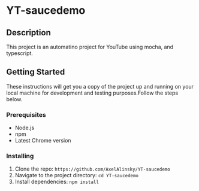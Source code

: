 # YT-saucedemo

## Description

This project is an automatino project for YouTube using mocha, and typescript.

## Getting Started

These instructions will get you a copy of the project up and running on your local machine for development and testing purposes.Follow the steps below.

### Prerequisites

- Node.js
- npm
- Latest Chrome version

### Installing

1. Clone the repo: `https://github.com/AxelAlinsky/YT-saucedemo`
2. Navigate to the project directory: `cd YT-saucedemo`
3. Install dependencies: `npm install`
